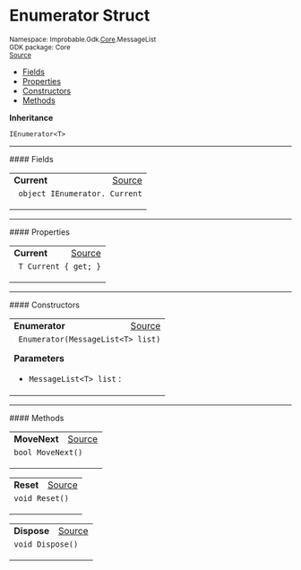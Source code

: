 
# Enumerator Struct
<sup>
Namespace: Improbable.Gdk.<a href="{{urlRoot}}/api/core-index">Core</a>.MessageList<br/>
GDK package: Core<br/>
<a href="https://www.github.com/spatialos/gdk-for-unity/blob/84243525d98aff511e7aa1f7703c37347017e386/workers/unity/Packages/com.improbable.gdk.core/Collections/MessageList.cs/#L156">Source</a>
<style>
a code {
                    padding: 0em 0.25em!important;
}
code {
                    background-color: #ffffff!important;
}
</style>
</sup>
<nav id="pageToc" class="page-toc"><ul><li><a href="#fields">Fields</a>
<li><a href="#properties">Properties</a>
<li><a href="#constructors">Constructors</a>
<li><a href="#methods">Methods</a>
</ul></nav>



</p>

<b>Inheritance</b>

<code>IEnumerator&lt;T&gt;</code>






</p>
<hr style="width:100%; border-top-color:#d8d8d8" />
#### Fields


</p>




<table width="100%">
    <tr>
        <td style="border-right:none"><b>Current</b></td>
        <td style="border-left:none; text-align:right"><a href="https://www.github.com/spatialos/gdk-for-unity/blob/84243525d98aff511e7aa1f7703c37347017e386/workers/unity/Packages/com.improbable.gdk.core/Collections/MessageList.cs/#L199">Source</a></td>
    </tr>
    <tr>
        <td colspan="2">
<code> object IEnumerator. Current</code></p>


</td>
    </tr>
</table>





</p>
<hr style="width:100%; border-top-color:#d8d8d8" />
#### Properties


</p>




<table width="100%">
    <tr>
        <td style="border-right:none"><b>Current</b></td>
        <td style="border-left:none; text-align:right"><a href="https://www.github.com/spatialos/gdk-for-unity/blob/84243525d98aff511e7aa1f7703c37347017e386/workers/unity/Packages/com.improbable.gdk.core/Collections/MessageList.cs/#L186">Source</a></td>
    </tr>
    <tr>
        <td colspan="2">
<code> T Current { get; }</code></p>



</td>
    </tr>
</table>





</p>
<hr style="width:100%; border-top-color:#d8d8d8" />
#### Constructors


</p>




<table width="100%">
    <tr>
        <td style="border-right:none"><b>Enumerator</b></td>
        <td style="border-left:none; text-align:right"><a href="https://www.github.com/spatialos/gdk-for-unity/blob/84243525d98aff511e7aa1f7703c37347017e386/workers/unity/Packages/com.improbable.gdk.core/Collections/MessageList.cs/#L162">Source</a></td>
    </tr>
    <tr>
        <td colspan="2">
<code> Enumerator(MessageList&lt;T&gt; list)</code></p>



</p>

<b>Parameters</b>

<ul>
<li><code>MessageList&lt;T&gt; list</code> : </li>
</ul>





</td>
    </tr>
</table>




</p>
<hr style="width:100%; border-top-color:#d8d8d8" />
#### Methods


</p>




<table width="100%">
    <tr>
        <td style="border-right:none"><b>MoveNext</b></td>
        <td style="border-left:none; text-align:right"><a href="https://www.github.com/spatialos/gdk-for-unity/blob/84243525d98aff511e7aa1f7703c37347017e386/workers/unity/Packages/com.improbable.gdk.core/Collections/MessageList.cs/#L168">Source</a></td>
    </tr>
    <tr>
        <td colspan="2">
<code>bool MoveNext()</code></p>






</td>
    </tr>
</table>


<table width="100%">
    <tr>
        <td style="border-right:none"><b>Reset</b></td>
        <td style="border-left:none; text-align:right"><a href="https://www.github.com/spatialos/gdk-for-unity/blob/84243525d98aff511e7aa1f7703c37347017e386/workers/unity/Packages/com.improbable.gdk.core/Collections/MessageList.cs/#L181">Source</a></td>
    </tr>
    <tr>
        <td colspan="2">
<code>void Reset()</code></p>






</td>
    </tr>
</table>


<table width="100%">
    <tr>
        <td style="border-right:none"><b>Dispose</b></td>
        <td style="border-left:none; text-align:right"><a href="https://www.github.com/spatialos/gdk-for-unity/blob/84243525d98aff511e7aa1f7703c37347017e386/workers/unity/Packages/com.improbable.gdk.core/Collections/MessageList.cs/#L201">Source</a></td>
    </tr>
    <tr>
        <td colspan="2">
<code>void Dispose()</code></p>






</td>
    </tr>
</table>





